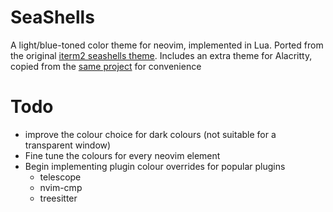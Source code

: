 # SeaShells

A light/blue-toned color theme for neovim, implemented in Lua. Ported from the original [iterm2 seashells theme](https://github.com/mbadolato/iTerm2-Color-Schemes/tree/master). Includes an extra theme for Alacritty, copied from the [same project](https://github.com/mbadolato/iTerm2-Color-Schemes/blob/master/alacritty/SeaShells.toml) for convenience

# Todo

- improve the colour choice for dark colours (not suitable for a transparent window)
- Fine tune the colours for every neovim element
- Begin implementing plugin colour overrides for popular plugins
    - telescope
    - nvim-cmp
    - treesitter
